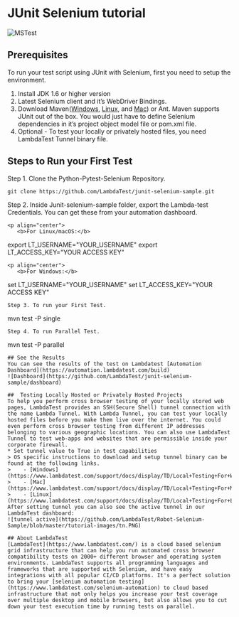 # JUnit Selenium tutorial

![MSTest](https://www.lambdatest.com/resources/images/meta/With-Junit.jpg)

## Prerequisites

To run your test script using JUnit with Selenium, first you need to setup the environment.

1. Install JDK 1.6 or higher version
2. Latest Selenium client and it’s WebDriver Bindings.
3. Download Maven([Windows](https://maven.apache.org/download.cgi), [Linux](https://maven.apache.org/install.html), and [Mac](https://maven.apache.org/install.html)) or Ant. Maven supports JUnit out of the box. You would just have to define Selenium dependencies in it’s project object model file or pom.xml file.
4. Optional - To test your locally or privately hosted files, you need LambdaTest Tunnel binary file.

## Steps to Run your First Test

Step 1. Clone the Python-Pytest-Selenium Repository.

```
git clone https://github.com/LambdaTest/junit-selenium-sample.git
```

Step 2. Inside Junit-selenium-sample folder, export the Lambda-test Credentials. You can get these from your automation dashboard.

```
<p align="center">
   <b>For Linux/macOS:</b>
```

export LT_USERNAME="YOUR_USERNAME"
export LT_ACCESS_KEY="YOUR ACCESS KEY"

```
<p align="center">
   <b>For Windows:</b>
```

set LT_USERNAME="YOUR_USERNAME"
set LT_ACCESS_KEY="YOUR ACCESS KEY"

```
Step 3. To run your First Test.
```

mvn test -P single

```
Step 4. To run Parallel Test.
```

mvn test -P parallel

```
## See the Results
You can see the results of the test on Lambdatest [Automation Dashboard](https://automation.lambdatest.com/build)
![Dashboard](https://github.com/LambdaTest/junit-selenium-sample/dashboard)

##  Testing Locally Hosted or Privately Hosted Projects
To help you perform cross browser testing of your locally stored web pages, LambdaTest provides an SSH(Secure Shell) tunnel connection with the name Lambda Tunnel. With Lambda Tunnel, you can test your locally hosted files before you make them live over the internet. You could even perform cross browser testing from different IP addresses belonging to various geographic locations. You can also use LambdaTest Tunnel to test web-apps and websites that are permissible inside your corporate firewall.
* Set tunnel value to True in test capabilities
> OS specific instructions to download and setup tunnel binary can be found at the following links.
>    - [Windows](https://www.lambdatest.com/support/docs/display/TD/Local+Testing+For+Windows)
>    - [Mac](https://www.lambdatest.com/support/docs/display/TD/Local+Testing+For+MacOS)
>    - [Linux](https://www.lambdatest.com/support/docs/display/TD/Local+Testing+For+Linux)
After setting tunnel you can also see the active tunnel in our LambdaTest dashboard:
![tunnel active](https://github.com/LambdaTest/Robot-Selenium-Sample/blob/master/tutorial-images/tn.PNG)

## About LambdaTest
[LambdaTest](https://www.lambdatest.com/) is a cloud based selenium grid infrastructure that can help you run automated cross browser compatibility tests on 2000+ different browser and operating system environments. LambdaTest supports all programming languages and frameworks that are supported with Selenium, and have easy integrations with all popular CI/CD platforms. It's a perfect solution to bring your [selenium automation testing](https://www.lambdatest.com/selenium-automation) to cloud based infrastructure that not only helps you increase your test coverage over multiple desktop and mobile browsers, but also allows you to cut down your test execution time by running tests on parallel.
```
